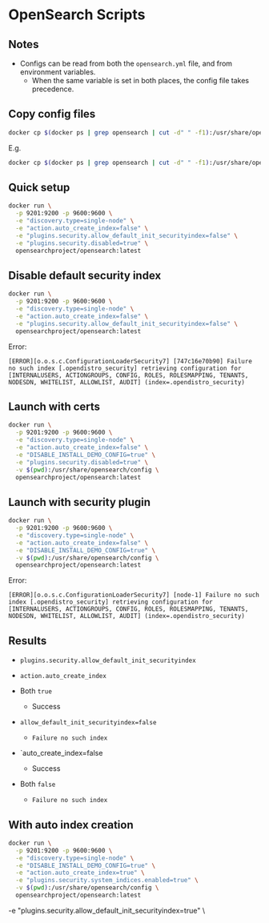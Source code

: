 # OpenSearch Scripts

## Notes
- Configs can be read from both the `opensearch.yml` file, and from environment variables.
  - When the same variable is set in both places, the config file takes precedence.

## Copy config files
```sh
docker cp $(docker ps | grep opensearch | cut -d" " -f1):/usr/share/opensearch/config/<filename> ./<filename>
```

E.g.

```sh
docker cp $(docker ps | grep opensearch | cut -d" " -f1):/usr/share/opensearch/config/opensearch-security/config.yml ./opensearch-security/config.yml
```

## Quick setup

```sh
docker run \
  -p 9201:9200 -p 9600:9600 \
  -e "discovery.type=single-node" \
  -e "action.auto_create_index=false" \
  -e "plugins.security.allow_default_init_securityindex=false" \
  -e "plugins.security.disabled=true" \
  opensearchproject/opensearch:latest
```

## Disable default security index

```sh
docker run \
  -p 9201:9200 -p 9600:9600 \
  -e "discovery.type=single-node" \
  -e "action.auto_create_index=false" \
  -e "plugins.security.allow_default_init_securityindex=false" \
  opensearchproject/opensearch:latest
```

Error:
```
[ERROR][o.o.s.c.ConfigurationLoaderSecurity7] [747c16e70b90] Failure no such index [.opendistro_security] retrieving configuration for [INTERNALUSERS, ACTIONGROUPS, CONFIG, ROLES, ROLESMAPPING, TENANTS, NODESDN, WHITELIST, ALLOWLIST, AUDIT] (index=.opendistro_security)
```

## Launch with certs

```sh
docker run \
  -p 9201:9200 -p 9600:9600 \
  -e "discovery.type=single-node" \
  -e "action.auto_create_index=false" \
  -e "DISABLE_INSTALL_DEMO_CONFIG=true" \
  -e "plugins.security.disabled=true" \
  -v $(pwd):/usr/share/opensearch/config \
  opensearchproject/opensearch:latest
```

## Launch with security plugin

```sh
docker run \
  -p 9201:9200 -p 9600:9600 \
  -e "discovery.type=single-node" \
  -e "action.auto_create_index=false" \
  -e "DISABLE_INSTALL_DEMO_CONFIG=true" \
  -v $(pwd):/usr/share/opensearch/config \
  opensearchproject/opensearch:latest
```

Error:

```
[ERROR][o.o.s.c.ConfigurationLoaderSecurity7] [node-1] Failure no such index [.opendistro_security] retrieving configuration for [INTERNALUSERS, ACTIONGROUPS, CONFIG, ROLES, ROLESMAPPING, TENANTS, NODESDN, WHITELIST, ALLOWLIST, AUDIT] (index=.opendistro_security)
```

## Results
- `plugins.security.allow_default_init_securityindex`
- `action.auto_create_index`

- Both `true`
  - Success
- `allow_default_init_securityindex=false`
  - `Failure no such index`
- `auto_create_index=false
  - Success
- Both `false`
  - `Failure no such index`

## With auto index creation

```sh
docker run \
  -p 9201:9200 -p 9600:9600 \
  -e "discovery.type=single-node" \
  -e "DISABLE_INSTALL_DEMO_CONFIG=true" \
  -e "action.auto_create_index=true" \
  -e "plugins.security.system_indices.enabled=true" \
  -v $(pwd):/usr/share/opensearch/config \
  opensearchproject/opensearch:latest
```

  -e "plugins.security.allow_default_init_securityindex=true" \
